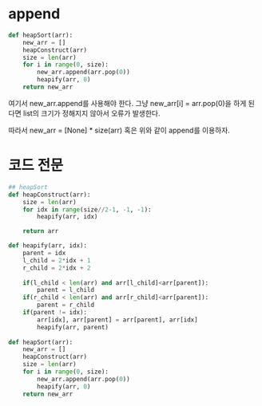 
# append
```python
def heapSort(arr):
    new_arr = []
    heapConstruct(arr)
    size = len(arr)
    for i in range(0, size):
        new_arr.append(arr.pop(0))
        heapify(arr, 0)
    return new_arr
```

여기서 new_arr.append를 사용해야 한다.
그냥 new_arr[i] = arr.pop(0)을 하게 된다면 list의 크기가 정해지지 않아서 오류가 발생한다.

따라서 new_arr = [None] * size(arr) 혹은 위와 같이 append를 이용하자.


# 코드 전문
```python
## heapSort
def heapConstruct(arr):
    size = len(arr)
    for idx in range(size//2-1, -1, -1):
        heapify(arr, idx)

    return arr

def heapify(arr, idx):
    parent = idx
    l_child = 2*idx + 1
    r_child = 2*idx + 2
    
    if(l_child < len(arr) and arr[l_child]<arr[parent]):
        parent = l_child
    if(r_child < len(arr) and arr[r_child]<arr[parent]):
        parent = r_child
    if(parent != idx):
        arr[idx], arr[parent] = arr[parent], arr[idx]
        heapify(arr, parent)
    
def heapSort(arr):
    new_arr = []
    heapConstruct(arr)
    size = len(arr)
    for i in range(0, size):
        new_arr.append(arr.pop(0))
        heapify(arr, 0)
    return new_arr
```
